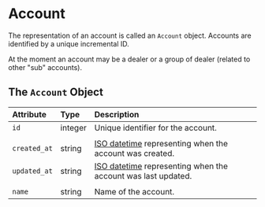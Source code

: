 # Account

The representation of an account is called an `Account` object. Accounts are identified by a unique incremental ID.

At the moment an account may be a dealer or a group of dealer \(related to other "sub" accounts\).

## The `Account` Object

| **Attribute** | **Type** | **Description** |
| :--- | :--- | :--- |
| `id` | integer | Unique identifier for the account. |
|  |  |  |
| `created_at` | string | [ISO datetime](https://en.wikipedia.org/wiki/ISO_8601) representing when the account was created. |
| `updated_at` | string | [ISO datetime](https://en.wikipedia.org/wiki/ISO_8601) representing when the account was last updated. |
|  |  |  |
| `name` | string | Name of the account. |

